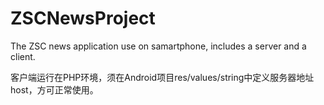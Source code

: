 ZSCNewsProject
==============

The ZSC news application use on samartphone, includes a server and a client.

客户端运行在PHP环境，须在Android项目res/values/string中定义服务器地址host，方可正常使用。

